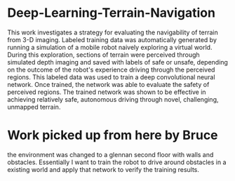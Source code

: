# Deep-Learning-Terrain-Navigation
This work investigates a strategy for evaluating the navigability of terrain from 3-D imaging. Labeled training data was automatically generated by running a simulation of a mobile robot naively exploring a virtual world.  During this exploration, sections of terrain were perceived through simulated depth imaging and saved with labels of safe or unsafe, depending on the outcome of the robot's experience driving through the perceived regions.  This labeled data was used to train a deep convolutional neural network. Once trained, the network was able to evaluate the safety of perceived regions.  The trained network was shown to be effective in achieving relatively safe, autonomous driving through novel, challenging, unmapped terrain. 


# Work picked up from here by Bruce
the environment was changed to a glennan second floor with walls and obstacles. Essentially I want to train the robot to drive around obstacles in a existing world and apply that network to verify the training results. 
